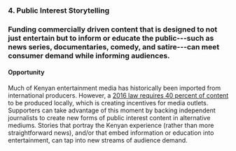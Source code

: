 ### 4. Public Interest Storytelling  

### Funding commercially driven content that is designed to not just entertain but to inform or educate the public---such as news series, documentaries, comedy, and satire---can meet consumer demand while informing audiences.

#### Opportunity

Much of Kenyan entertainment media has historically been imported from international producers. However, a [2016 law requires 40 percent of content](https://www.standardmedia.co.ke/article/2000187819/kenyan-broadcasters-have-till-june-to-comply-with-law-on-local-content-law) to be produced locally, which is creating incentives for media outlets. Supporters can take advantage of this moment by backing independent journalists to create new forms of public interest content in alternative mediums. Stories that portray the Kenyan experience (rather than more straightforward news), and/or that embed information or education into entertainment, can tap into new streams of audience demand.
